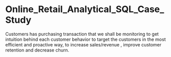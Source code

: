# Online_Retail_Analytical_SQL_Case_Study
Customers has purchasing transaction that we shall be monitoring to get intuition behind each customer behavior to target the customers in the most efficient and proactive way, to increase sales/revenue , improve customer retention and decrease churn.
